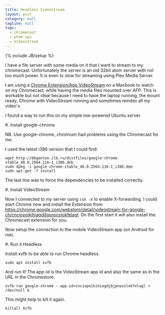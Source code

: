 ```yaml
---
title: Headless Videostream
layout: post
category: null
tagline: null
tags:
  - chromecast
  - atom cpu
  - Videostream
---
```


{% include JB/setup %}

I have a file server with some media on it that I want to stream to my chromecast. Unfortunately the server is an old 32bit atom server with not too much power. It is even to slow for streaming using Plex Media Server.

I am using a [Chrome Extension/App VideoStream](https://chrome.google.com/webstore/detail/videostream-for-google-ch/cnciopoikihiagdjbjpnocolokfelagl) on a Macbook to watch on my Chromecast, while having the media files mounted over AFP.
This is workable but not ideal because I need to have the laptop running, the mount ready, Chrome with VideoStream running and sometimes reindex all my video's.

I found a way to run this on my simple low-powered Ubuntu server.

#. Install google-chrome

NB. Use google-chrome, chromium had problems using the Chromecast for me.

I used the latest i386 version that I could find:

```
wget http://bbgentoo.ilb.ru/distfiles/google-chrome-stable_48.0.2564.116-1_i386.deb
sudo dpkg -i google-chrome-stable_48.0.2564.116-1_i386.deb
sudo apt-get -f install
```

The last line was to force the dependencies to be installed correctly.

#. Install VideoStream

Now I connected to my server using `ssh -X` to enable X-forwarding. I could start Chrome now and install the Extension from https://chrome.google.com/webstore/detail/videostream-for-google-ch/cnciopoikihiagdjbjpnocolokfelagl. On the first start it will also install the Chromecast extension for you.

Now setup the connection to the mobile VideoStream app (on Android for me).

#. Run it Headless

Install xvfb to be able to run Chrome headless.

```
sudo apt install xvfb
```

And run it! The app-id is the VideoStream app id and also the same as in the URL in the Chromestore.
```
xvfb-run google-chrome --app-id=cnciopoikihiagdjbjpnocolokfelagl > /dev/null &
```


This might help to kill it again.
```
killall Xvfb
```
